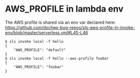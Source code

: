 # AWS_PROFILE in lambda env
The AWS profile is shared via an env var declared here: https://github.com/dschep-bug-repos/sls-aws-profile-in-invoke-env/blob/master/serverless.yml#L45-L46
```
$ sls invoke local -f hello
{
    "AWS_PROFILE": "default"
}
$ sls invoke local -f hello --aws-profile foobar
{
    "AWS_PROFILE": "foobar"
}
```
